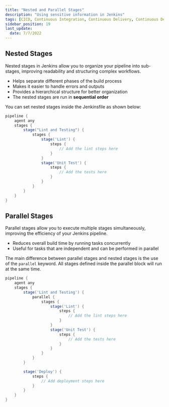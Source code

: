 ```yaml
---
title: "Nested and Parallel Stages"
description: "Using sensitive information in Jenkins"
tags: [CICD, Continuous Integration, Continuous Delivery, Continuous Deployment, Jenkins]
sidebar_position: 19
last_update:
  date: 7/7/2022
---
```



## Nested Stages 

Nested stages in Jenkins allow you to organize your pipeline into sub-stages, improving readability and structuring complex workflows.

- Helps separate different phases of the build process
- Makes it easier to handle errors and outputs
- Provides a hierarchical structure for better organization
- The nested stages are run in **sequential order**

You can set nested stages inside the Jenkinsfile as shown below:

```groovy title="Jenkinsfile"
pipeline {
    agent any
    stages {
        stage("Lint and Testing") {
            stages {
                stage('Lint') {
                    steps {
                        // Add the lint steps here
                    }
                }
                stage('Unit Test') {
                    steps {
                        // Add the tests here
                    }
                }
            }
        }
    }
}
```


## Parallel Stages 


Parallel stages allow you to execute multiple stages simultaneously, improving the efficiency of your Jenkins pipeline.

- Reduces overall build time by running tasks concurrently
- Useful for tasks that are independent and can be performed in parallel

The main difference between parallel stages and nested stages is the use of the `parallel` keyword. All stages defined inside the parallel block will run at the same time.

```groovy title="Jenkinsfile"
pipeline {
    agent any
    stages {
        stage('Lint and Testing') {
            parallel {
                stages {
                    stage('Lint') {
                        steps {
                            // Add the lint steps here
                        }
                    }
                    stage('Unit Test') {
                        steps {
                            // Add the tests here
                        }
                    }
                }
            }
        }

        stage('Deploy') {
            steps {
                // Add deployment steps here 
            }
        }
    }
}
```